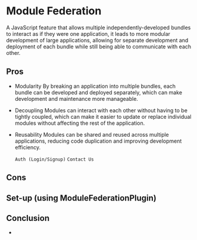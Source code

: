 # Module Federation

A JavaScript feature that allows multiple independently-developed bundles to interact as if they were one application, it leads to more modular development of large applications, allowing for separate development and deployment of each bundle while still being able to communicate with each other.

## Pros

- Modularity
  By breaking an application into multiple bundles, each bundle can be developed and deployed separately, which can make development and maintenance more manageable.
- Decoupling
  Modules can interact with each other without having to be tightly coupled, which can make it easier to update or replace individual modules without affecting the rest of the application.
- Reusability
  Modules can be shared and reused across multiple applications, reducing code duplication and improving development efficiency.

  `Auth (Login/Signup)`
  `Contact Us`

## Cons

## Set-up (using ModuleFederationPlugin)

## Conclusion

-
